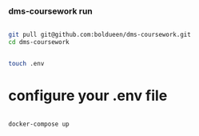 ### dms-coursework run


```bash

git pull git@github.com:boldueen/dms-coursework.git
cd dms-coursework

```



```bash

touch .env

```

# configure your .env file


```bash

docker-compose up

```
